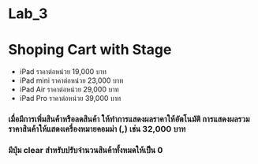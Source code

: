 # Lab_3 #
# Shoping Cart with Stage #

* iPad ราคาต่อหน่วย 19,000 บาท
* iPad mini ราคาต่อหน่วย 23,000 บาท
* iPad Air ราคาต่อหน่วย 29,000 บาท
* iPad Pro ราคาต่อหน่วย 39,000 บาท

### เมื่อมีการเพิ่มสินค้าหรือลดสินค้า ให้ทำการแสดงผลราคาให้อัตโนมัติ การแสดงผลรวมราคาสินค้าให้แสดงเครื่องหมายคอมม่า (,) เช่น 32,000 บาท ###
### มีปุ่ม clear สำหรับปรับจำนวนสินค้าทั้งหมดให้เป็น 0 ###
